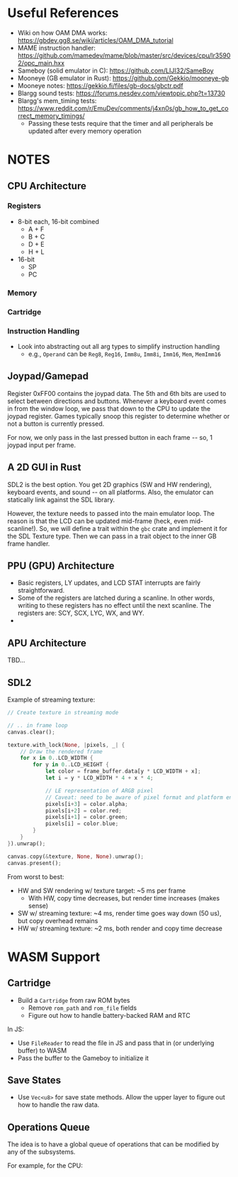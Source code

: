 # Useful References

* Wiki on how OAM DMA works: https://gbdev.gg8.se/wiki/articles/OAM_DMA_tutorial
* MAME instruction handler: https://github.com/mamedev/mame/blob/master/src/devices/cpu/lr35902/opc_main.hxx
* Sameboy (solid emulator in C): https://github.com/LIJI32/SameBoy
* Mooneye (GB emulator in Rust): https://github.com/Gekkio/mooneye-gb
* Mooneye notes: https://gekkio.fi/files/gb-docs/gbctr.pdf
* Blargg sound tests: https://forums.nesdev.com/viewtopic.php?t=13730
* Blargg's mem_timing tests: https://www.reddit.com/r/EmuDev/comments/j4xn0s/gb_how_to_get_correct_memory_timings/
    * Passing these tests require that the timer and all peripherals be updated after every memory operation

# NOTES

## CPU Architecture

### Registers

* 8-bit each, 16-bit combined
    * A + F
    * B + C
    * D + E
    * H + L
* 16-bit
    * SP
    * PC

### Memory

### Cartridge

### Instruction Handling

* Look into abstracting out all arg types to simplify instruction handling
    * e.g., `Operand` can be `Reg8`, `Reg16`, `Imm8u`, `Imm8i`, `Imm16`, `Mem`, `MemImm16`

## Joypad/Gamepad

Register 0xFF00 contains the joypad data. The 5th and 6th bits are used to select between directions and buttons. Whenever a keyboard event comes in from the window loop, we pass that down to the CPU to update the joypad register. Games typically snoop this register to determine whether or not a button is currently pressed.

For now, we only pass in the last pressed button in each frame -- so, 1 joypad input per frame.

## A 2D GUI in Rust

SDL2 is the best option. You get 2D graphics (SW and HW rendering), keyboard events, and sound -- on all platforms. Also, the emulator can statically link against the SDL library.

However, the texture needs to passed into the main emulator loop. The reason is that the LCD can be updated mid-frame (heck, even mid-scanline!). So, we will define a trait within the `gbc` crate and implement it for the SDL Texture type. Then we can pass in a trait object to the inner GB frame handler.

## PPU (GPU) Architecture

* Basic registers, LY updates, and LCD STAT interrupts are fairly straightforward.
* Some of the registers are latched during a scanline. In other words, writing to these registers has no effect until the next scanline. The registers are: SCY, SCX, LYC, WX, and WY.
* 

## APU Architecture

TBD...

## SDL2

Example of streaming texture:

```rust
// Create texture in streaming mode

// .. in frame loop
canvas.clear();

texture.with_lock(None, |pixels, _| {
    // Draw the rendered frame
    for x in 0..LCD_WIDTH {
        for y in 0..LCD_HEIGHT {
            let color = frame_buffer.data[y * LCD_WIDTH + x];
            let i = y * LCD_WIDTH * 4 + x * 4;

            // LE representation of ARGB pixel
            // Caveat: need to be aware of pixel format and platform endianness (?)
            pixels[i+3] = color.alpha;
            pixels[i+2] = color.red;
            pixels[i+1] = color.green;
            pixels[i] = color.blue;
        }
    }
}).unwrap();

canvas.copy(&texture, None, None).unwrap();
canvas.present();
```

From worst to best:

* HW and SW rendering w/ texture target: ~5 ms per frame
    * With HW, copy time decreases, but render time increases (makes sense)
* SW w/ streaming texture: ~4 ms, render time goes way down (50 us), but copy overhead remains
* HW w/ streaming texture: ~2 ms, both render and copy time decrease

# WASM Support

## Cartridge

* Build a `Cartridge` from raw ROM bytes
    * Remove `rom_path` and `rom_file` fields
    * Figure out how to handle battery-backed RAM and RTC

In JS:

* Use `FileReader` to read the file in JS and pass that in (or underlying buffer) to WASM
* Pass the buffer to the Gameboy to initialize it

## Save States

* Use `Vec<u8>` for save state methods. Allow the upper layer to figure out how to handle the raw data.

## Operations Queue

The idea is to have a global queue of operations that can be modified by any of the subsystems.

For example, for the CPU:
